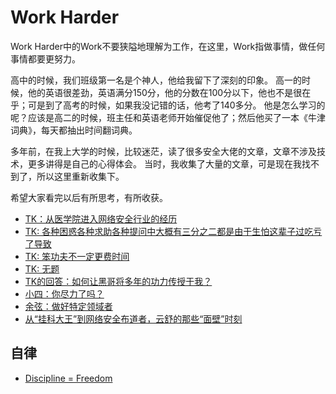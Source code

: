 # Work Harder

Work Harder中的Work不要狭隘地理解为工作，在这里，Work指做事情，做任何事情都要更努力。

高中的时候，我们班级第一名是个神人，他给我留下了深刻的印象。
高一的时候，他的英语很差劲，英语满分150分，他的分数在100分以下，他也不是很在乎；可是到了高考的时候，如果我没记错的话，他考了140多分。
他是怎么学习的呢？应该是高二的时候，班主任和英语老师开始催促他了；然后他买了一本《牛津词典》，每天都抽出时间翻词典。

多年前，在我上大学的时候，比较迷茫，读了很多安全大佬的文章，文章不涉及技术，更多讲得是自己的心得体会。
当时，我收集了大量的文章，可是现在我找不到了，所以这里重新收集下。

希望大家看完以后有所思考，有所收获。

- [TK：从医学院进入网络安全行业的经历](https://mp.weixin.qq.com/s/FRomJ-mfbFKpjyweEC1tOw)
- [TK: 各种困惑各种求助各种提问中大概有三分之二都是由于生怕这辈子过吃亏了导致](https://weibo.com/1401527553/J94xHr7JJ)
- [TK: 笨功夫不一定更费时间](https://weibo.com/1401527553/LbwPPglyj)
- [TK: 无题](https://weibo.com/ttarticle/p/show?id=2309404726998366028046)
- [TK的回答：如何让黑哥将多年的功力传授于我？](http://zhi.hu/amqn)
- [小四：你尽力了吗？](https://www.cnblogs.com/adward/archive/2008/12/03/1346403.html)
- [余弦：做好特定领域者](https://mp.weixin.qq.com/s/MTUx85RCn5V8f46aOSHpvQ)
- [从“挂科大王”到网络安全布道者，云舒的那些“面壁”时刻](https://mp.weixin.qq.com/s/3LnWvCY3-c87FM5cXu6NLw)

## 自律
- [Discipline = Freedom](https://www.prageru.com/video/discipline-freedom)
